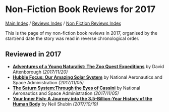 # Non-Fiction Book Reviews for 2017

[Main Index](../../../README.md) / [Reviews Index](../../README.md) / [Non Fiction Reviews Index](../README.md)

This is the page of my non-fiction book reviews in 2017, organised by the start/end date the story was read in reverse chronological order.

## Reviewed in 2017
- [**Adventures of a Young Naturalist: The Zoo Quest Expeditions**](20171120-AdventuresYoungNaturalist.md) by David Attenborough *(2017/11/20)*
- [**Hubble Focus: Our Amazing Solar System**](20171105-HubbleFocusAmazingSolarSystem.md) by National Aeronautics and Space Administration *(2017/11/05)*
- [**The Saturn System:Through the Eyes of Cassini**](20171105-SaturnSystemEyesCassini.md) by National Aeronautics and Space Administration *(2017/11/05)*
- [**Your Inner Fish: A Journey into the 3.5-Billion-Year History of the Human Body**](20171019-YourInnerFish.md) by Neil Shubin *(2017/10/19)*
